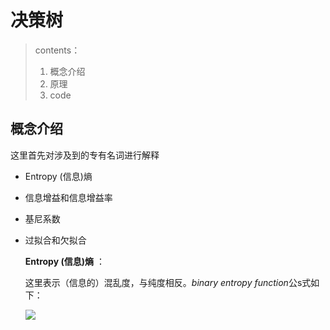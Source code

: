 # 决策树

> contents：
>
> 1. 概念介绍
> 2. 原理
> 3. code



## 概念介绍

这里首先对涉及到的专有名词进行解释

- Entropy (信息)熵 

- 信息增益和信息增益率

- 基尼系数

- 过拟合和欠拟合

  

  **Entropy (信息)熵** ：

  这里表示（信息的）混乱度，与纯度相反。*binary entropy function*公s式如下：

  ![](https://render.githubusercontent.com/render/math?math=Entropy%20=%20-\sum_{i=0}^{c-1}p(i|t)log_2(i|t))
  
  

